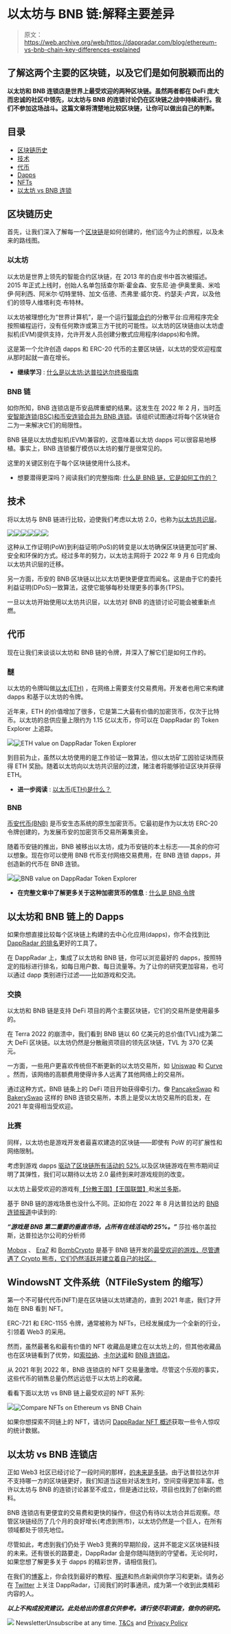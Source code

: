 # 以太坊与 BNB 链:解释主要差异

> 原文：<https://web.archive.org/web/https://dappradar.com/blog/ethereum-vs-bnb-chain-key-differences-explained>

## 了解这两个主要的区块链，以及它们是如何脱颖而出的

**以太坊和 BNB 连锁店是世界上最受欢迎的两种区块链。虽然两者都在 DeFi 庞大而忠诚的社区中领先，以太坊与 BNB 的连锁讨论仍在区块链之战中持续进行。我们不参加这场战斗。这篇文章将清楚地比较区块链，让你可以做出自己的判断。**

## 目录

*   [区块链历史](https://web.archive.org/web/20220926164543/https://dappradar.com/blog/ethereum-vs-bnb-chain-key-differences-explained/#Blockchain-history)
*   [技术](https://web.archive.org/web/20220926164543/https://dappradar.com/blog/ethereum-vs-bnb-chain-key-differences-explained/#Technology)
*   [代币](https://web.archive.org/web/20220926164543/https://dappradar.com/blog/ethereum-vs-bnb-chain-key-differences-explained/#Tokens)
*   [Dapps](https://web.archive.org/web/20220926164543/https://dappradar.com/blog/ethereum-vs-bnb-chain-key-differences-explained/#Dapps-on-Ethereum-and-BNB-Chain)
*   [NFTs](https://web.archive.org/web/20220926164543/https://dappradar.com/blog/ethereum-vs-bnb-chain-key-differences-explained/#NFTs)
*   [以太坊 vs BNB 连锁](https://web.archive.org/web/20220926164543/https://dappradar.com/blog/ethereum-vs-bnb-chain-key-differences-explained/#Ethereum-vs-BNB-Chain)

## 区块链历史

首先，让我们深入了解每一个[区块链](https://web.archive.org/web/20220926164543/https://dappradar.com/blog/what-is-a-blockchain-dappradars-ultimate-guide)是如何创建的，他们迄今为止的旅程，以及未来的路线图。

### 以太坊

以太坊是世界上领先的智能合约区块链，在 2013 年的白皮书中首次被描述。2015 年正式上线时，创始人名单包括查尔斯·霍金森、安东尼·迪·伊奥里奥、米哈伊·阿利西、阿米尔·切特里特、加文·伍德、杰弗里·威尔克、约瑟夫·卢宾，以及他们的领导人维塔利克·布特林。

以太坊被理想化为“世界计算机”，是一个运行[智能合约](https://web.archive.org/web/20220926164543/https://dappradar.com/blog/what-is-a-smart-contract)的分散平台:应用程序完全按照编程运行，没有任何欺诈或第三方干扰的可能性。以太坊的区块链由以太坊虚拟机(EVM)提供支持，允许开发人员创建分散式应用程序(dapps)和令牌。

这是第一个允许创造 dapps 和 ERC-20 代币的主要区块链，以太坊的受欢迎程度从那时起就一直在增长。

*   **继续学习** : [什么是以太坊:达普拉达尔终极指南](https://web.archive.org/web/20220926164543/https://dappradar.com/blog/what-is-ethereum-dappradars-ultimate-guide)

### BNB 链

如你所知，BNB 连锁店是币安品牌重塑的结果。这发生在 2022 年 2 月，当时[币安智能连锁(BSC)和币安连锁合并为 BNB 连锁](https://web.archive.org/web/20220926164543/https://dappradar.com/blog/binance-chain-and-binance-smart-chain-become-bnb-chain)。该组织试图通过将每个区块链合二为一来解决它们的局限性。

BNB 链是以太坊虚拟机(EVM)兼容的，这意味着以太坊 dapps 可以很容易地移植。事实上，BNB 连锁餐厅模仿以太坊的餐厅是很常见的。

这里的关键区别在于每个区块链使用什么技术。

*   想要潜得更深吗？阅读我们的完整指南: [什么是 BNB 链，它是如何工作的？](https://web.archive.org/web/20220926164543/https://dappradar.com/blog/what-is-bnb-chain-and-how-does-it-work)

## 技术

将以太坊与 BNB 链进行比较，迫使我们考虑以太坊 2.0，也称为[以太坊共识层](https://web.archive.org/web/20220926164543/https://dappradar.com/blog/ethereum-2-0-five-things-you-need-to-know)。

[](https://web.archive.org/web/20220926164543/https://dappradar.com/rankings)[![](img/708b88958c4ef21e9d35343890d666ab.png)<picture>![](img/5ddfc77d3feb51320f69272acb5bd12f.png)</picture>](https://web.archive.org/web/20220926164543/https://dappradar.com/rankings)[](https://web.archive.org/web/20220926164543/https://dappradar.com/hub/wallet)[![](img/f4488585e17ba2eeaa6c2a5376eec768.png)<picture>![](img/8e746212959f31c68c2afad94e62f3aa.png)</picture>](https://web.archive.org/web/20220926164543/https://dappradar.com/hub/wallet)[](https://web.archive.org/web/20220926164543/https://dappradar.com/hub/swap)[![](img/daf6b3f8c0b635dfd401b1432f1a8d1e.png)<picture>![](img/1c7775b699ee751c6181a572bbfce97a.png)</picture>](https://web.archive.org/web/20220926164543/https://dappradar.com/hub/swap)

这种从工作证明(PoW)到利益证明(PoS)的转变是以太坊确保区块链更加可扩展、安全和环保的方式。经过多年的努力，以太坊主网将于 2022 年 9 月 6 日完成向以太坊共识层的迁移。

另一方面，币安的 BNB·区块链以比以太坊更快更便宜而闻名。这是由于它的委托利益证明(DPoS)一致算法，这使它能够每秒处理更多的事务(TPS)。

一旦以太坊开始使用以太坊共识层，以太坊对 BNB 的连锁讨论可能会被重新点燃。

## 代币

现在让我们来谈谈以太坊和 BNB 链的令牌，并深入了解它们是如何工作的。

### 醚

以太坊的令牌叫做[以太(ETH)](https://web.archive.org/web/20220926164543/https://dappradar.com/hub/token/eth/ETH) ，在网络上需要支付交易费用。开发者也用它来构建 dapps 和基于以太坊的令牌。

近年来，ETH 的价值增加了很多，它是第二大最有价值的加密货币，仅次于比特币。以太坊的总供应量上限约为 1.15 亿以太币，你可以在 DappRadar 的 Token Explorer 上追踪。

![](img/3463e3f655f544e5faf628251e155730.png)![ETH value on DappRadar Token Explorer](img/71fff70ea31e6e77a22665a4110b47f4.png)

到目前为止，虽然以太坊使用的是工作验证一致算法，但以太坊矿工因验证块而获得 ETH 奖励。随着以太坊向以太坊共识层的过渡，赌注者将能够验证区块并获得 ETH。

*   **进一步阅读** : [以太币(ETH)是什么？](https://web.archive.org/web/20220926164543/https://dappradar.com/blog/what-is-the-ethereum-eth-coin)

### BNB

[币安代币(BNB)](https://web.archive.org/web/20220926164543/https://dappradar.com/hub/token/eth/BNB) 是币安生态系统的原生加密货币。它最初是作为以太坊 ERC-20 令牌创建的，为发展币安的加密货币交易所筹集资金。

随着币安链的推出，BNB 被移出以太坊，成为币安链的本土标志——其余的你可以想象。现在你可以使用 BNB 代币支付网络交易费用，在 BNB 连锁 dapps，并创造新的代币在 BNB 连锁。

![](img/3463e3f655f544e5faf628251e155730.png)![BNB value on DappRadar Token Explorer](img/d5af30a8e820f06970e1a9662b0280cf.png)

*   **在完整文章中了解更多关于这种加密货币的信息** : [什么是 BNB 令牌](https://web.archive.org/web/20220926164543/https://dappradar.com/blog/what-is-the-bnb-token)

## 以太坊和 BNB 链上的 Dapps

如果你想直接比较每个区块链上构建的去中心化应用(dapps)，你不会找到比 [DappRadar 的排名](https://web.archive.org/web/20220926164543/https://dappradar.com/rankings)更好的工具了。

在 DappRadar 上，集成了以太坊和 BNB 链，你可以浏览最好的 dapps，按照特定的指标进行排名，如每日用户数、每日流量等。为了让你的研究更加容易，也可以通过 dapp 类别进行过滤——比如游戏和交流。

### 交换

以太坊和 BNB 链是支持 DeFi 项目的两个主要区块链，它们的交易所是使用最多的。

在 Terra 2022 的崩溃中，我们看到 BNB 链以 60 亿美元的总价值(TVL)成为第二大 DeFi 区块链。以太坊仍然是分散融资项目的领先区块链，TVL 为 370 亿美元。

一方面，一些用户更喜欢传统但不断更新的以太坊交易所，如 [Uniswap](https://web.archive.org/web/20220926164543/https://dappradar.com/blog/what-is-uniswap-and-how-to-use-it) 和 [Curve](https://web.archive.org/web/20220926164543/https://dappradar.com/blog/why-curve-is-the-leading-defi-dapp-when-considering-underlying-value-and-growth) 。然而，该网络的高额费用使得许多人远离了其他网络上的交易所。

通过这种方式，BNB 链条上的 DeFi 项目开始获得牵引力。像 [PancakeSwap](https://web.archive.org/web/20220926164543/https://dappradar.com/blog/what-is-pancakeswap-and-how-to-use-it) 和 [BakerySwap](https://web.archive.org/web/20220926164543/https://dappradar.com/blog/what-is-bakeryswap-and-how-does-it-work) 这样的 BNB 连锁交易所，本质上是受以太坊交易所的启发，在 2021 年变得相当受欢迎。

### 比赛

同样，以太坊也是游戏开发者最喜欢建造的区块链——即使有 PoW 的可扩展性和网络限制。

考虑到游戏 dapps [驱动了区块链所有活动的 52%](https://web.archive.org/web/20220926164543/https://dappradar.com/blog/dappradar-x-bga-games-report-q2-2022),以及区块链游戏在熊市期间证明了其弹性，我们可以期待以太坊 2.0 最终到来时游戏规则的改变。

以太坊上最受欢迎的游戏有[【分散王国】](https://web.archive.org/web/20220926164543/https://dappradar.com/ethereum/games/decentraland)[【王国联盟】](https://web.archive.org/web/20220926164543/https://dappradar.com/ethereum/games/league-of-kingdoms)和[米兰多斯](https://web.archive.org/web/20220926164543/https://dappradar.com/ethereum/games/mirandus)。

基于 BNB 链的游戏场景也没什么不同。正如你在 2022 年 8 月达普拉达的 [BNB 连锁报道](https://web.archive.org/web/20220926164543/https://dappradar.com/blog/bnb-chain-report-q2-2022)中读到的:

***“游戏是 BNB 第二重要的垂直市场，占所有在线活动的 25%。”*** 莎拉·格尔盖拉斯，达普拉达尔公司的分析师

[Mobox](https://web.archive.org/web/20220926164543/https://dappradar.com/binance-smart-chain/games/mobox-nft-farmer) 、 [Era7](https://web.archive.org/web/20220926164543/https://dappradar.com/binance-smart-chain/games/era7-game-of-truth) 和 [BombCrypto](https://web.archive.org/web/20220926164543/https://dappradar.com/binance-smart-chain/games/bomb-crypto) 是基于 BNB 链开发的[最受欢迎的游戏，尽管遭遇了 Crypto 熊市，它们仍然活跃并建立着自己的社区。](https://web.archive.org/web/20220926164543/https://dappradar.com/rankings/protocol/binance-smart-chain/category/games)

## WindowsNT 文件系统（NTFileSystem 的缩写）

第一个不可替代代币(NFT)是在区块链以太坊建造的，直到 2021 年底，我们才开始在 BNB 看到 NFT。

ERC-721 和 ERC-1155 令牌，通常被称为 NFTs，已经发展成为一个全新的行业，引领着 Web3 的采用。

然而，虽然最著名和最有价值的 NFT 收藏品是建立在以太坊上的，但其他收藏品也在区块链看到了优势，如[索拉纳](https://web.archive.org/web/20220926164543/https://dappradar.com/blog/what-is-solana)、[卡尔达诺](https://web.archive.org/web/20220926164543/https://dappradar.com/blog/what-is-cardano-a-simple-explanation)和 [BNB 连锁店](https://web.archive.org/web/20220926164543/https://dappradar.com/blog/what-is-bnb-chain-and-how-does-it-work)。

从 2021 年到 2022 年，BNB 连锁店的 NFT 交易量激增。尽管这个乐观的事实，这些代币的销售总量仍然远远低于以太坊上的收藏。

看看下面以太坊 vs BNB 链上最受欢迎的 NFT 系列:

![](img/85994fc7c23f4e99ff38cd0ec9dfc8b0.png)![Compare NFTs on Ethereum vs BNB Chain](img/e5a16843692008888db4b8890f590be5.png)

如果你想探索不同链上的 NFT，请访问 [DappRadar NFT 概述](https://web.archive.org/web/20220926164543/https://dappradar.com/nft)获取一些令人惊叹的统计数据。

## 以太坊 vs BNB 连锁店

正如 Web3 社区已经讨论了一段时间的那样，[的未来是多链](https://web.archive.org/web/20220926164543/https://dappradar.com/blog/mass-adoption-the-multichain-paradigm-are-we-ready)。由于达普拉达尔并不支持哪一方的区块链更好，我们知道当这些对话发生时，空间变得更加丰富。也许以太坊与 BNB 的连锁讨论甚至不成立，但是通过比较，项目也找到了创新的燃料。

BNB 连锁店有更便宜的交易费和更快的操作，但这仍有待以太坊合并后观察。尽管区块链经历了几个月的良好增长(考虑到熊市)，以太坊仍然是一个巨人，在所有领域都处于领先地位。

尽管如此，考虑到我们仍处于 Web3 竞赛的早期阶段，这并不能定义区块链科技的未来。还有很长的路要走，DappRadar 会是你随叫随到的守望者。无论何时，如果您想了解更多关于 dapps 的精彩世界，请相信我们。

在我们的[博客](https://web.archive.org/web/20220926164543/https://dappradar.com/blog/)上，你会找到最好的教程、[报道](https://web.archive.org/web/20220926164543/https://dappradar.com/blog/category/reports)和热点新闻供你学习和更新。请务必在 [Twitter](https://web.archive.org/web/20220926164543/https://twitter.com/DappRadar) 上关注 DappRadar，订阅我们的时事通讯，成为第一个收到此类精彩内容的人。

***以上不构成投资建议。此处给出的信息仅供参考。请行使尽职调查，做你的研究。***

![](img/6d5a4a2d609c56e1a5771717e54ba759.png) NewsletterUnsubscribe at any time. [T&Cs](https://web.archive.org/web/20220926164543/https://dappradar.com/terms) and [Privacy Policy](https://web.archive.org/web/20220926164543/https://dappradar.com/privacy-policy)